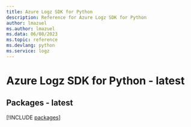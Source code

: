 ```yaml
---
title: Azure Logz SDK for Python
description: Reference for Azure Logz SDK for Python
author: lmazuel
ms.author: lmazuel
ms.data: 06/08/2023
ms.topic: reference
ms.devlang: python
ms.service: logz
---
```

# Azure Logz SDK for Python - latest
## Packages - latest
[!INCLUDE [packages](logz-index.md)]